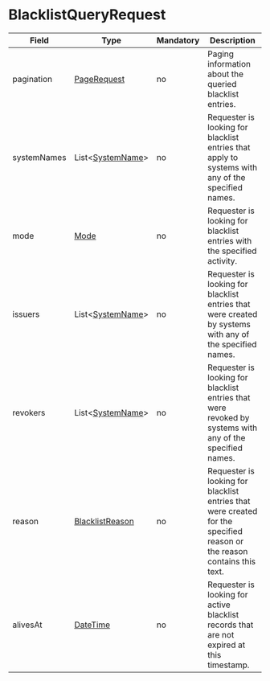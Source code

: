 # BlacklistQueryRequest

Field | Type | Mandatory | Description
--- | --- | --- | ---
pagination | [PageRequest](../data-models/page-request.md) | no | Paging information about the queried blacklist entries.
systemNames | List<[SystemName](../primitives.md#systemname)> | no | Requester is looking for blacklist entries that apply to systems with any of the specified names.
mode | [Mode](../primitives.md#mode) | no | Requester is looking for blacklist entries with the specified activity.
issuers | List<[SystemName](../primitives.md#systemname)> | no | Requester is looking for blacklist entries that were created by systems with any of the specified names.
revokers | List<[SystemName](../primitives.md#systemname)> | no | Requester is looking for blacklist entries that were revoked by systems with any of the specified names.
reason | [BlacklistReason](../primitives.md#blacklistreason) | no | Requester is looking for blacklist entries that were created for the specified reason or the reason contains this text.
alivesAt | [DateTime](../primitives.md#datetime) | no | Requester is looking for active blacklist records that are not expired at this timestamp.